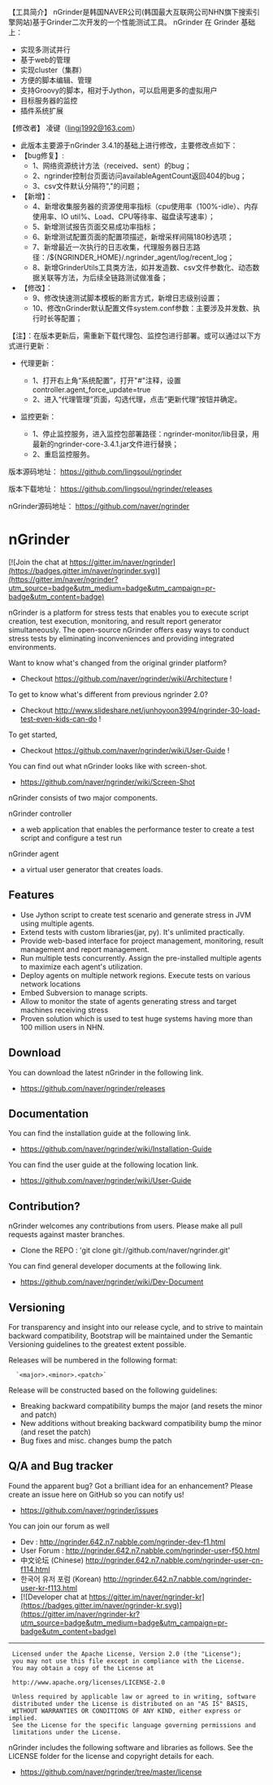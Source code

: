 【工具简介】
    nGrinder是韩国NAVER公司(韩国最大互联网公司NHN旗下搜索引擎网站)基于Grinder二次开发的一个性能测试工具。
nGrinder 在 Grinder 基础上：
* 实现多测试并行
* 基于web的管理
* 实现cluster（集群）
* 方便的脚本编辑、管理
* 支持Groovy的脚本，相对于Jython，可以启用更多的虚拟用户
* 目标服务器的监控
* 插件系统扩展


【修改者】 凌键（lingj1992@163.com）
* 此版本主要源于nGrinder 3.4.1的基础上进行修改，主要修改点如下：
* 【bug修复】:
    * 1、网络资源统计方法（received、sent）的bug；
    * 2、ngrinder控制台页面访问availableAgentCount返回404的bug；
    * 3、csv文件默认分隔符","的问题；
* 【新增】：
    * 4、新增收集服务器的资源使用率指标（cpu使用率（100%-idle）、内存使用率、IO util%、Load、CPU等待率、磁盘读写速率）；
    * 5、新增测试报告页面交易成功率指标；
    * 6、新增测试配置页面的配置项描述，新增采样间隔180秒选项；
    * 7、新增最近一次执行的日志收集，代理服务器日志路径：/${NGRINDER_HOME}/.ngrinder_agent/log/recent_log；
    * 8、新增GrinderUtils工具类方法，如并发造数、csv文件参数化、动态数据关联等方法，为后续全链路测试做准备；
* 【修改】：
    * 9、修改快速测试脚本模板的断言方式，新增日志级别设置；
    * 10、修改nGrinder默认配置文件system.conf参数：主要涉及并发数、执行时长等配置；

【注】：在版本更新后，需重新下载代理包、监控包进行部署。或可以通过以下方式进行更新：
 * 代理更新：
    * 1、打开右上角“系统配置”，打开"#"注释，设置controller.agent_force_update=true
    * 2、进入“代理管理”页面，勾选代理，点击“更新代理”按钮并确定。
 
 * 监控更新：
     * 1、停止监控服务，进入监控包部署路径：ngrinder-monitor/lib目录，用最新的ngrinder-core-3.4.1.jar文件进行替换；
     * 2、重启监控服务。


版本源码地址： https://github.com/lingsoul/ngrinder

版本下载地址： https://github.com/lingsoul/ngrinder/releases

nGrinder源码地址： https://github.com/naver/ngrinder

nGrinder 
========

[![Join the chat at https://gitter.im/naver/ngrinder](https://badges.gitter.im/naver/ngrinder.svg)](https://gitter.im/naver/ngrinder?utm_source=badge&utm_medium=badge&utm_campaign=pr-badge&utm_content=badge)


nGrinder is a platform for stress tests that enables you to execute script creation, test execution, monitoring, and result report generator simultaneously. The open-source nGrinder offers easy ways to conduct stress tests by eliminating inconveniences and providing integrated environments.


Want to know what's changed from the original grinder platform?
 * Checkout https://github.com/naver/ngrinder/wiki/Architecture !

To get to know what's different from previous ngrinder 2.0?
 * Checkout http://www.slideshare.net/junhoyoon3994/ngrinder-30-load-test-even-kids-can-do !

To get started,
 * Checkout https://github.com/naver/ngrinder/wiki/User-Guide !

You can find out what nGrinder looks like with screen-shot.
 * https://github.com/naver/ngrinder/wiki/Screen-Shot

nGrinder consists of two major components. 

nGrinder controller
 * a web application that enables the performance tester to create a test script and configure a test run

nGrinder agent
* a virtual user generator that creates loads.

Features
--------

* Use Jython script to create test scenario and generate stress in JVM using multiple agents.
* Extend tests with custom libraries(jar, py). It's unlimited practically.
* Provide web-based interface for project management, monitoring, result management and report management.
* Run multiple tests concurrently. Assign the pre-installed multiple agents to maximize each agent's utilization.
* Deploy agents on multiple network regions. Execute tests on various network locations
* Embed Subversion to manage scripts.
* Allow to monitor the state of agents generating stress and target machines receiving stress
* Proven solution which is used to test huge systems having more than 100 million users in NHN.


Download
--------

You can download the latest nGrinder in the following link. 
* https://github.com/naver/ngrinder/releases

Documentation
-------------
You can find the installation guide at the following link.
* https://github.com/naver/ngrinder/wiki/Installation-Guide

You can find the user guide at the following location link.
* https://github.com/naver/ngrinder/wiki/User-Guide



Contribution?
-------------
nGrinder welcomes any contributions from users. Please make all pull requests against master branches.
* Clone the REPO : 'git clone git://github.com/naver/ngrinder.git'

You can find general developer documents at the following link.
 * https://github.com/naver/ngrinder/wiki/Dev-Document

Versioning
----------

For transparency and insight into our release cycle, and to strive to maintain backward compatibility, Bootstrap will be maintained under the Semantic Versioning guidelines to the greatest extent possible.

Releases will be numbered in the following format:

      `<major>.<minor>.<patch>`

Release will be constructed based on the following guidelines:

* Breaking backward compatibility bumps the major (and resets the minor and patch)
* New additions without breaking backward compatibility bump the minor (and reset the patch)
* Bug fixes and misc. changes bump the patch


Q/A and Bug tracker
-------------------
Found the apparent bug? Got a brilliant idea for an enhancement? Please create an issue here on GitHub so you can notify us!
* https://github.com/naver/ngrinder/issues

You can join our forum as well
* Dev : http://ngrinder.642.n7.nabble.com/ngrinder-dev-f1.html 
* User Forum : http://ngrinder.642.n7.nabble.com/ngrinder-user-f50.html
* 中文论坛 (Chinese) http://ngrinder.642.n7.nabble.com/ngrinder-user-cn-f114.html
* 한국어 유저 포럼 (Korean) http://ngrinder.642.n7.nabble.com/ngrinder-user-kr-f113.html
* [![Developer chat at https://gitter.im/naver/ngrinder-kr](https://badges.gitter.im/naver/ngrinder-kr.svg)](https://gitter.im/naver/ngrinder-kr?utm_source=badge&utm_medium=badge&utm_campaign=pr-badge&utm_content=badge)

---------------------

     Licensed under the Apache License, Version 2.0 (the "License");
     you may not use this file except in compliance with the License.
     You may obtain a copy of the License at

     http://www.apache.org/licenses/LICENSE-2.0

     Unless required by applicable law or agreed to in writing, software
     distributed under the License is distributed on an "AS IS" BASIS,
     WITHOUT WARRANTIES OR CONDITIONS OF ANY KIND, either express or implied.
     See the License for the specific language governing permissions and
     limitations under the License. 
      
   
nGrinder includes the following software and libraries as follows. See the LICENSE folder for the license and copyright details for each.
* https://github.com/naver/ngrinder/tree/master/license
